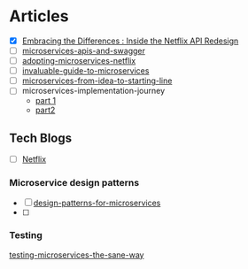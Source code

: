 

# Articles

 - [X]  [Embracing the Differences : Inside the Netflix API Redesign](https://medium.com/netflix-techblog/embracing-the-differences-inside-the-netflix-api-redesign-15fd8b3dc49d)
 - [ ] [microservices-apis-and-swagger](https://swagger.io/blog/api-strategy/microservices-apis-and-swagger/)
 - [ ] [adopting-microservices-netflix](https://dzone.com/articles/adopting-microservices-netflix)
 - [ ]  [invaluable-guide-to-microservices](https://medium.com/hackernoon/microservices-are-hard-an-invaluable-guide-to-microservices-2d06bd7bcf5d)
 - [ ] [microservices-from-idea-to-starting-line](https://medium.com/free-code-camp/microservices-from-idea-to-starting-line-ae5317a6ff02)
 - [ ] microservices-implementation-journey
	 - [part 1](https://koukia.ca/a-microservices-implementation-journey-part-1-9f6471fe917)
	 - [part2](https://koukia.ca/a-microservices-implementation-journey-part-2-10c422a4d402)

## Tech Blogs
 - [ ] [Netflix](https://medium.com/netflix-techblog)

###  Microservice design patterns

 - [ ] [design-patterns-for-microservices](https://dzone.com/articles/design-patterns-for-microservices)
 - [ ] 


### Testing
[testing-microservices-the-sane-way](https://medium.com/@copyconstruct/testing-microservices-the-sane-way-9bb31d158c16)
